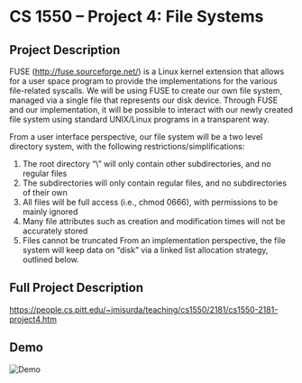 # CS 1550 – Project 4: File Systems

## Project Description
FUSE (http://fuse.sourceforge.net/) is a Linux kernel extension that allows for a user space program to provide the implementations for the various file-related syscalls.  We will be using FUSE to create our own file system, managed via a single file that represents our disk device.  Through FUSE and our implementation, it will be possible to interact with our newly created file system using standard UNIX/Linux programs in a transparent way.

From a user interface perspective, our file system will be a two level directory system, with the following restrictions/simplifications:

1. The root directory “\\” will only contain other subdirectories, and no regular files
2. The subdirectories will only contain regular files, and no subdirectories of their own
3. All files will be full access (i.e., chmod 0666), with permissions to be mainly ignored
4. Many file attributes such as creation and modification times will not be accurately stored
5. Files cannot be truncated
From an implementation perspective, the file system will keep data on “disk” via a linked list allocation strategy, outlined below.

## Full Project Description
https://people.cs.pitt.edu/~jmisurda/teaching/cs1550/2181/cs1550-2181-project4.htm

## Demo
![Demo](demo.gif)
